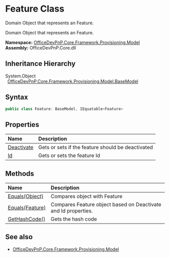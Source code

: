 # Feature Class
 Domain Object that represents an Feature. 

 Domain Object that represents an Feature.   

**Namespace:** [OfficeDevPnP.Core.Framework.Provisioning.Model](OfficeDevPnP.Core.Framework.Provisioning.Model.md)  
**Assembly:** OfficeDevPnP.Core.dll  
## Inheritance Hierarchy
System.Object  
&ensp;[OfficeDevPnP.Core.Framework.Provisioning.Model.BaseModel](OfficeDevPnP.Core.Framework.Provisioning.Model.BaseModel.md)  
## Syntax
```C#
public class Feature: BaseModel, IEquatable<Feature>
```
## Properties
|**Name**|**Description**|
|:-----|:-----|
| [Deactivate](OfficeDevPnP.Core.Framework.Provisioning.Model.Feature.Deactivate.md) | Gets or sets if the feature should be deactivated
| [Id](OfficeDevPnP.Core.Framework.Provisioning.Model.Feature.Id.md) | Gets or sets the feature Id
## Methods
|**Name**|**Description**|
|:-----|:-----|
| [Equals(Object)](OfficeDevPnP.Core.Framework.Provisioning.Model.Feature.3520ddbb.md) | Compares object with Feature
| [Equals(Feature)](OfficeDevPnP.Core.Framework.Provisioning.Model.Feature.662ef537.md) | Compares Feature object based on Deactivate and Id properties.
| [GetHashCode()](OfficeDevPnP.Core.Framework.Provisioning.Model.Feature.1c6872bd.md) | Gets the hash code
## See also
- [OfficeDevPnP.Core.Framework.Provisioning.Model](OfficeDevPnP.Core.Framework.Provisioning.Model.md)
